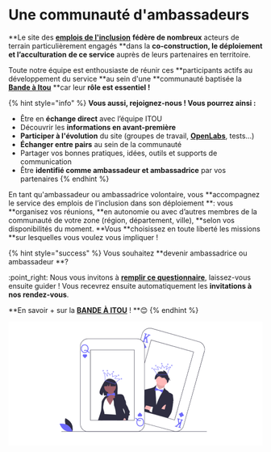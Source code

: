 # Une communauté d'ambassadeurs

**Le site des **[**emplois de l'inclusion**](https://emplois.inclusion.beta.gouv.fr)** **fédère de nombreux** acteurs de terrain particulièrement engagés **dans la **co-construction, le déploiement et l’acculturation** **de ce service** auprès de leurs partenaires en territoire.

Toute notre équipe est enthousiaste de réunir ces **participants actifs au développement du service **au sein d'une **communauté baptisée la **[**Bande à Itou**](../la-bande-a-itou.md)** **car leur **rôle est essentiel !**

{% hint style="info" %}
**Vous aussi, rejoignez-nous ! Vous pourrez ainsi  :**

* Être en **échange direct** avec l’équipe ITOU&#x20;
* Découvrir les **informations en avant-première**
* **Participer à l'évolution** du site (groupes de travail, [**OpenLabs**](participer-a-la-plateforme-de-linclusion.md#les-openlab-sont-ouverts-a-tous), tests...)
* **Échanger entre pairs** au sein de la communauté
* Partager vos bonnes pratiques, idées, outils et supports de communication
* Être **identifié comme ambassadeur et ambassadrice** par vos partenaires
{% endhint %}

En tant qu'ambassadeur ou ambassadrice volontaire, vous **accompagnez le service des emplois de l’inclusion dans son déploiement **: vous **organisez vos réunions, **en autonomie ou avec d’autres membres de la communauté de votre zone (région, département, ville), **selon vos disponibilités du moment. **Vous **choisissez en toute liberté les missions **sur lesquelles vous voulez vous impliquer !

{% hint style="success" %}
Vous souhaitez **devenir ambassadrice ou ambassadeur **?&#x20;

:point\_right: Nous vous invitons à [**remplir ce questionnaire**](https://docs.google.com/forms/d/e/1FAIpQLSdMqvNwnXX8CZ-LJuFl5MU4sYM-v-QLOXZJT87BNJZC9rF0rQ/viewform), laissez-vous ensuite guider ! Vous recevrez ensuite automatiquement les **invitations à nos rendez-vous**.

**En savoir + sur la **[**BANDE À ITOU**](../la-bande-a-itou.md)** ! **:blush:&#x20;
{% endhint %}

![](../.gitbook/assets/capture-de-cran-2020-07-02-a-15.34.53.png)
